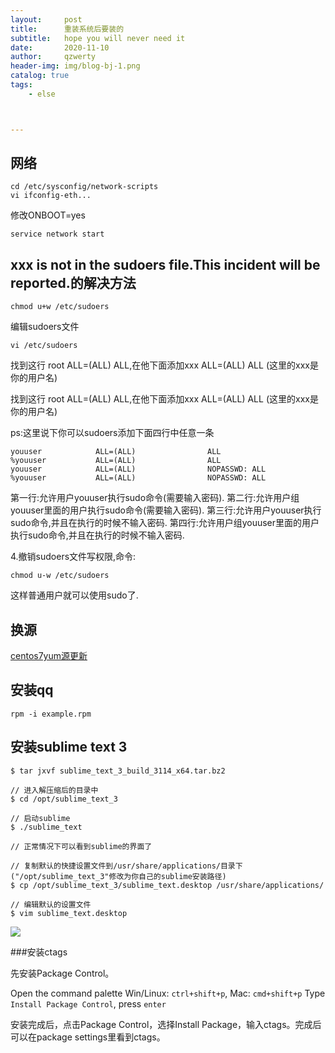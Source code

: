 ```yaml
---
layout:     post
title:      重装系统后要装的
subtitle:   hope you will never need it
date:       2020-11-10
author:     qzwerty
header-img: img/blog-bj-1.png
catalog: true
tags:
    - else



---
```


## 网络

```
cd /etc/sysconfig/network-scripts
vi ifconfig-eth...
```

修改ONBOOT=yes

```
service network start
```



## xxx is not in the sudoers file.This incident will be reported.的解决方法

```
chmod u+w /etc/sudoers
```

编辑sudoers文件

```
vi /etc/sudoers
```

找到这行 root ALL=(ALL) ALL,在他下面添加xxx ALL=(ALL) ALL (这里的xxx是你的用户名)

找到这行 root ALL=(ALL) ALL,在他下面添加xxx ALL=(ALL) ALL (这里的xxx是你的用户名)

ps:这里说下你可以sudoers添加下面四行中任意一条

```
youuser            ALL=(ALL)                ALL
%youuser           ALL=(ALL)                ALL
youuser            ALL=(ALL)                NOPASSWD: ALL
%youuser           ALL=(ALL)                NOPASSWD: ALL
```

第一行:允许用户youuser执行sudo命令(需要输入密码).
第二行:允许用户组youuser里面的用户执行sudo命令(需要输入密码).
第三行:允许用户youuser执行sudo命令,并且在执行的时候不输入密码.
第四行:允许用户组youuser里面的用户执行sudo命令,并且在执行的时候不输入密码.

4.撤销sudoers文件写权限,命令:

```
chmod u-w /etc/sudoers
```

这样普通用户就可以使用sudo了.

## 换源

[centos7yum源更新](https://www.cnblogs.com/sheshidu/p/11614514.html)

## 安装qq

```
rpm -i example.rpm
```



## 安装sublime text 3

```
$ tar jxvf sublime_text_3_build_3114_x64.tar.bz2

// 进入解压缩后的目录中
$ cd /opt/sublime_text_3

// 启动sublime
$ ./sublime_text

// 正常情况下可以看到sublime的界面了

// 复制默认的快捷设置文件到/usr/share/applications/目录下("/opt/sublime_text_3"修改为你自己的sublime安装路径)
$ cp /opt/sublime_text_3/sublime_text.desktop /usr/share/applications/

// 编辑默认的设置文件
$ vim sublime_text.desktop
```

![](https://tva1.sinaimg.cn/large/0081Kckwgy1gkjuev13q7j30ft0ed78s.jpg)

###安装ctags

先安装Package Control。

Open the command palette
    Win/Linux: `ctrl+shift+p`, Mac: `cmd+shift+p`
    Type `Install Package Control`, press `enter`

安装完成后，点击Package Control，选择Install Package，输入ctags。完成后可以在package settings里看到ctags。
